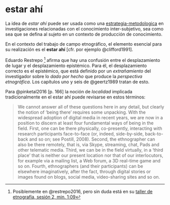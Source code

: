 # estar ahí

La idea de *estar ahí* puede ser usada como una [estrategia-metodologica](estrategia-metodologica.md) en investigaciones relacionadas con el conocimiento inter-subjetivo, sea como sea que se defina al sujeto en un contexto de producción de conocimiento.

En el contexto del trabajo de campo etnográfico, el elemento esencial para su realización es el **estar ahí** [cfr. por ejemplo @clifford1991].

Eduardo Restrepo [^estar-ahi-1] afirma que hay una confusión entre el desplazamiento de lugar y el desplazamiento epistémico. Para él, el desplazamiento correcto es el epistémico, que está definido por un *extrañamiento* del investigador sobre lo *dado por hecho* que produce la *perspectiva etnográfica*. Los capítulos uno y seis de @geertz1989 tratan de esto.

Para @pinketal2016 [p. 166] la noción de *localidad* implicada tradicionalmente en el estar ahí puede revisarse en estos términos:

 >
 > We cannot answer all of these questions here in any detail, but clearly the notion of ‘being there’ requires some unpacking. With the widespread adoption of digital media in recent years, we are now in a position to discern at least four fundamental ways of being in the field. First, one can be there physically, co-presently, interacting with research participants face-to-face (or, indeed, side-by-side, back-to-back and so on; see Postill, 2008). Second, the ethnographer can also be there remotely, that is, via Skype, streaming, chat, Pads and other telematic media. Third, we can be in the field virtually, in a ‘third place’ that is neither our present location nor that of our interlocutors, for example via a mailing list, a Web forum, a 3D real-time game and so on. Fourth, ethnographers (and their participants) can be elsewhere imaginatively, after the fact, through digital stories or images found on blogs, social media, video-sharing sites and so on.

[^estar-ahi-1]: Posiblemente en @restrepo2016, pero sin duda está en su [taller de etnografía, sesión 2, min. 1:09](https://youtu.be/waF8tfIuJsE?t=69)
